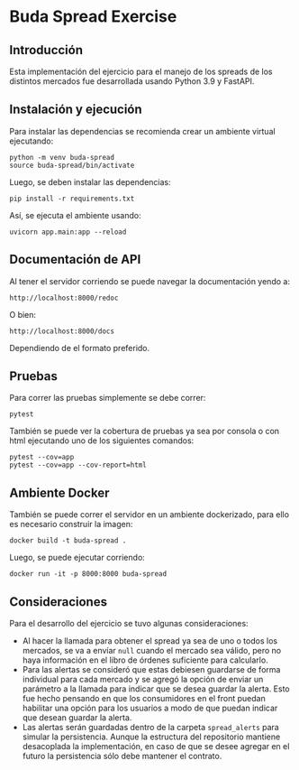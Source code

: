 # Buda Spread Exercise

## Introducción

Esta implementación del ejercicio para el manejo de los spreads de los distintos mercados fue desarrollada usando Python 3.9 y FastAPI.

## Instalación y ejecución

Para instalar las dependencias se recomienda crear un ambiente virtual ejecutando:

```console
python -m venv buda-spread
source buda-spread/bin/activate
```

Luego, se deben instalar las dependencias:

```console
pip install -r requirements.txt
```

Así, se ejecuta el ambiente usando:

```console
uvicorn app.main:app --reload
```

## Documentación de API

Al tener el servidor corriendo se puede navegar la documentación yendo a:

```
http://localhost:8000/redoc
```

O bien:

```
http://localhost:8000/docs
```

Dependiendo de el formato preferido.

## Pruebas

Para correr las pruebas simplemente se debe correr:

```console
pytest
```

También se puede ver la cobertura de pruebas ya sea por consola o con html ejecutando uno de los siguientes comandos:

```console
pytest --cov=app
pytest --cov=app --cov-report=html
```

## Ambiente Docker

También se puede correr el servidor en un ambiente dockerizado, para ello es necesario construir la imagen:

```console
docker build -t buda-spread .
```

Luego, se puede ejecutar corriendo:

```console
docker run -it -p 8000:8000 buda-spread
```

## Consideraciones

Para el desarrollo del ejercicio se tuvo algunas consideraciones:

- Al hacer la llamada para obtener el spread ya sea de uno o todos los mercados, se va a envíar `null` cuando el mercado sea válido, pero no haya información en el libro de órdenes suficiente para calcularlo.
- Para las alertas se consideró que estas debiesen guardarse de forma individual para cada mercado y se agregó la opción de enviar un parámetro a la llamada para indicar que se desea guardar la alerta. Esto fue hecho pensando en que los consumidores en el front puedan habilitar una opción para los usuarios a modo de que puedan indicar que desean guardar la alerta.
- Las alertas serán guardadas dentro de la carpeta `spread_alerts` para simular la persistencia. Aunque la estructura del repositorio mantiene desacoplada la implementación, en caso de que se desee agregar en el futuro la persistencia sólo debe mantener el contrato.
